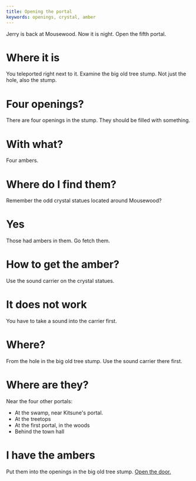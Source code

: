 ```yaml
---
title: Opening the portal
keywords: openings, crystal, amber
---
```


Jerry is back at Mousewood. Now it is night. Open the fifth portal.

# Where it is
You teleported right next to it. Examine the big old tree stump. Not just the hole, also the stump.

# Four openings?
There are four openings in the stump. They should be filled with something.

# With what?
Four ambers.

# Where do I find them?
Remember the odd crystal statues located around Mousewood?

# Yes
Those had ambers in them. Go fetch them.

# How to get the amber?
Use the sound carrier on the crystal statues.

# It does not work
You have to take a sound into the carrier first.

# Where?
From the hole in the big old tree stump. Use the sound carrier there first.

# Where are they?
Near the four other portals:
 - At the swamp, near Kitsune's portal.
 - At the treetops
 - At the first portal, in the woods
 - Behind the town hall

# I have the ambers
Put them into the openings in the big old tree stump. [Open the door.](030-door.md)
